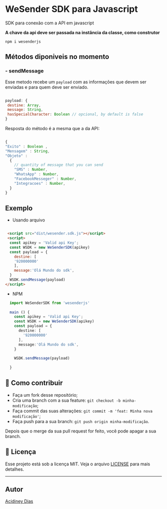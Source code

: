 # WeSender SDK para Javascript
  SDK para conexão com a API em javascript

**A chave da api deve ser passada na instância da classe, como construtor**

`npm i wesenderjs`

## Métodos diponiveis no momento
### - sendMessage
Esse metodo recebe um `payload` com as informações que devem ser enviadas e para quem deve ser enviado.
 ```js

payload: {
  destine: Array,
  message: String,
  hasSpecialCharacter: Boolean // opcional, by default is false
}

 ```
Resposta do método é a mesma que a da API:
```js

{
"Exito" : Boolean ,
"Mensagem" : String,
"Objeto" :
  {
    // quantity of message that you can send
    "SMS" : Number,
    "WhatsApp" : Number,
    "FacebookMesseger" : Number,
    "Integracoes" : Number,
  }
}

```

## Exemplo

- Usando arquivo

```html

 <script src="dist/wesender.sdk.js"></script>
 <script>
  const apikey = 'Valid api Key';
  const WSDK = new WeSenderSDK(apikey)
  const payload = {
    destine: [
    '920000000'
    ],
    message:'Olá Mundo do sdk',
  }
  WSDK.sendMessage(payload)
</script>

```

- NPM

```ts
  import WeSenderSDK from 'wesenderjs'
  
  main () {
    const apikey = 'Valid api Key';
    const WSDK = new WeSenderSDK(apikey)
    const payload = {
      destine: [
        '920000000'
      ],
      message:'Olá Mundo do sdk',
    }
    
    WSDK.sendMessage(payload)
  
  }
```

## 🤔 Como contribuir

- Faça um fork desse repositório;
- Cria uma branch com a sua feature: `git checkout -b minha-modificação`;
- Faça commit das suas alterações: `git commit -m 'feat: Minha nova modificação'`;
- Faça push para a sua branch: `git push origin minha-modificação`.

Depois que o merge da sua pull request for feito, você pode apagar a sua branch.

## :memo: Licença

Esse projeto está sob a licença MIT. Veja o arquivo [LICENSE](LICENSE.md) para mais detalhes.

---
## Autor
[Acidiney Dias](mailto:mailto:acidiney.dias@digitalfactory.co.ao)
